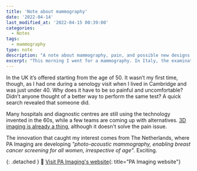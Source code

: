 ```yaml
---
title: 'Note about mammography'
date: '2022-04-14'
last_modified_at: '2022-04-15 00:39:00'
categories:
  - Notes
tags:
  - mammography
type: note
description: "A note about mammography, pain, and possible new designs to make the examination more comfortable and less painful for people of all ages."
excerpt: "This morning I went for a mammography. In Italy, the examination is offered for prevention from the age of 40."
---
```

In the UK it’s offered starting from the age of 50. It wasn’t my first time, though, as I had one during a senology visit when I lived in Cambridge and was just under 40. Why does it have to be so painful and uncomfortable? Didn’t anyone thought of a better way to perform the same test? A quick search revealed that someone did. 

Many hospitals and diagnostic centres are still using the technology invented in the 60s, while a few teams are coming up with alternatives. [3D imaging is already a thing](https://www.ge.com/news/reports/this-nuclear-physicist-is-using-her-skills-and-passion-to-build-a-better-mammography-machine "Read the article on General Electric"), although it doesn't solve the pain issue. 

The innovation that caught my interest comes from The Netherlands, where PA Imaging are developing _"photo-acoustic mammography, enabling breast cancer screening for all women, irrespective of age"_. Exciting.

{: .detached }
🔗 [Visit PA Imaging's website](https://pa-imaging.com/){: title="PA Imaging website"}

